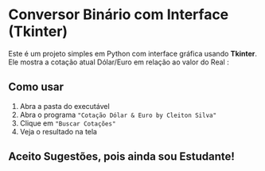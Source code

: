 # Conversor Binário com Interface (Tkinter)

Este é um projeto simples em Python com interface gráfica usando **Tkinter**.  
Ele mostra a cotação atual Dólar/Euro em relação ao valor do Real :

## Como usar

1. Abra a pasta do executável
2. Abra o programa `"Cotação Dólar & Euro by Cleiton Silva"`
3. Clique em `"Buscar Cotações"`
4. Veja o resultado na tela

## Aceito Sugestões, pois ainda sou Estudante!
